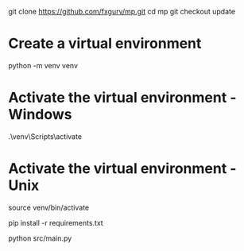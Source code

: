 




git clone https://github.com/fxgurv/mp.git
cd mp
git checkout update

# Create a virtual environment
python -m venv venv

# Activate the virtual environment - Windows
.\venv\Scripts\activate

# Activate the virtual environment - Unix
source venv/bin/activate


pip install -r requirements.txt


python src/main.py
